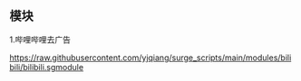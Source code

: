 ## 模块

1.哔哩哔哩去广告

https://raw.githubusercontent.com/yjqiang/surge_scripts/main/modules/bilibili/bilibili.sgmodule